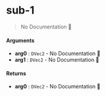 # sub\-1

> No Documentation 🚧

#### Arguments

- **arg0** : `DVec2` \- No Documentation 🚧
- **arg1** : `DVec2` \- No Documentation 🚧

#### Returns

- **arg0** : `DVec2` \- No Documentation 🚧